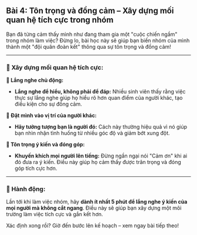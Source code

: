 ## Bài 4: Tôn trọng và đồng cảm – Xây dựng mối quan hệ tích cực trong nhóm

Bạn đã từng cảm thấy mình như đang tham gia một "cuộc chiến ngầm" trong nhóm làm việc? Đừng lo, bài học này sẽ giúp bạn biến nhóm của mình thành một "đội quân đoàn kết" thông qua sự tôn trọng và đồng cảm!

---

### 📌 Xây dựng mối quan hệ tích cực:

**🔹 Lắng nghe chủ động:**
- **Lắng nghe để hiểu, không phải để đáp:** Nhiều sinh viên thấy rằng việc thực sự lắng nghe giúp họ hiểu rõ hơn quan điểm của người khác, tạo điều kiện cho sự đồng cảm.

**🔹 Đặt mình vào vị trí của người khác:**
- **Hãy tưởng tượng bạn là người đó:** Cách này thường hiệu quả vì nó giúp bạn nhìn nhận tình huống từ nhiều góc độ và giảm bớt xung đột.

**🔹 Tôn trọng ý kiến và đóng góp:**
- **Khuyến khích mọi người lên tiếng:** Đừng ngần ngại nói "Cảm ơn" khi ai đó đưa ra ý kiến. Điều này giúp họ cảm thấy được trân trọng và đóng góp tích cực hơn.

---

### 🚀 Hành động:

Lần tới khi làm việc nhóm, hãy **dành ít nhất 5 phút để lắng nghe ý kiến của mọi người mà không cắt ngang**. Điều này sẽ giúp bạn xây dựng một môi trường làm việc tích cực và gắn kết hơn.

Xác định xong rồi? Giờ đến bước lên kế hoạch – xem ngay bài tiếp theo!